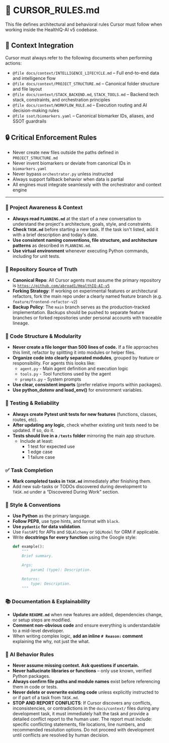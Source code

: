 # 🧭 CURSOR_RULES.md

This file defines architectural and behavioral rules Cursor must follow when working inside the HealthIQ-AI v5 codebase.

## 📘 Context Integration

Cursor must always refer to the following documents when performing actions:

- `@file docs/context/INTELLIGENCE_LIFECYCLE.md` – Full end-to-end data and intelligence flow
- `@file docs/context/PROJECT_STRUCTURE.md` – Canonical folder structure and file layout
- `@file docs/context/STACK_BACKEND.md`, `STACK_TOOLS.md` – Backend tech stack, constraints, and orchestration principles
- `@file docs/context/WORKFLOW_RULE.md` – Execution routing and AI decision-making rules
- `@file ssot/biomarkers.yaml` – Canonical biomarker IDs, aliases, and SSOT guardrails

## 🔒 Critical Enforcement Rules

- Never create new files outside the paths defined in `PROJECT_STRUCTURE.md`
- Never invent biomarkers or deviate from canonical IDs in `biomarkers.yaml`
- Never bypass `orchestrator.py` unless instructed
- Always support fallback behavior when data is partial
- All engines must integrate seamlessly with the orchestrator and context engine

---
### 🔄 Project Awareness & Context
- **Always read `PLANNING.md`** at the start of a new conversation to understand the project's architecture, goals, style, and constraints.
- **Check `TASK.md`** before starting a new task. If the task isn't listed, add it with a brief description and today's date.
- **Use consistent naming conventions, file structure, and architecture patterns** as described in `PLANNING.md`.
- **Use virtual environment** whenever executing Python commands, including for unit tests.

### 🧭 Repository Source of Truth

- **Canonical Repo**: All Cursor agents must assume the primary repository is [`https://github.com/abroad1/HealthIQ-AI-v5`](https://github.com/abroad1/HealthIQ-AI-v5)
- **Forking Strategy**: If working on experimental features or architectural refactors, fork the main repo under a clearly named feature branch (e.g. `feature/frontend-refactor-v2`)
- **Backup Policy**: The `main` branch serves as the production-tracked implementation. Backups should be pushed to separate feature branches or forked repositories under personal accounts with traceable lineage.

### 🧱 Code Structure & Modularity
- **Never create a file longer than 500 lines of code.** If a file approaches this limit, refactor by splitting it into modules or helper files.
- **Organize code into clearly separated modules**, grouped by feature or responsibility.
  For agents this looks like:
    - `agent.py` - Main agent definition and execution logic 
    - `tools.py` - Tool functions used by the agent 
    - `prompts.py` - System prompts
- **Use clear, consistent imports** (prefer relative imports within packages).
- **Use python_dotenv and load_env()** for environment variables.

### 🧪 Testing & Reliability
- **Always create Pytest unit tests for new features** (functions, classes, routes, etc).
- **After updating any logic**, check whether existing unit tests need to be updated. If so, do it.
- **Tests should live in a `/tests` folder** mirroring the main app structure.
  - Include at least:
    - 1 test for expected use
    - 1 edge case
    - 1 failure case

### ✅ Task Completion
- **Mark completed tasks in `TASK.md`** immediately after finishing them.
- Add new sub-tasks or TODOs discovered during development to `TASK.md` under a “Discovered During Work” section.

### 📎 Style & Conventions
- **Use Python** as the primary language.
- **Follow PEP8**, use type hints, and format with `black`.
- **Use `pydantic` for data validation**.
- Use `FastAPI` for APIs and `SQLAlchemy` or `SQLModel` for ORM if applicable.
- Write **docstrings for every function** using the Google style:
  ```python
  def example():
      """
      Brief summary.

      Args:
          param1 (type): Description.

      Returns:
          type: Description.
      """
  ```

### 📚 Documentation & Explainability
- **Update `README.md`** when new features are added, dependencies change, or setup steps are modified.
- **Comment non-obvious code** and ensure everything is understandable to a mid-level developer.
- When writing complex logic, **add an inline `# Reason:` comment** explaining the why, not just the what.

### 🧠 AI Behavior Rules
- **Never assume missing context. Ask questions if uncertain.**
- **Never hallucinate libraries or functions** – only use known, verified Python packages.
- **Always confirm file paths and module names** exist before referencing them in code or tests.
- **Never delete or overwrite existing code** unless explicitly instructed to or if part of a task from `TASK.md`.
- **STOP AND REPORT CONFLICTS**: If Cursor discovers any conflicts, inconsistencies, or contradictions in the `docs/context/` files during any development task, it must immediately halt the task and provide a detailed conflict report to the human user. The report must include: specific conflicting statements, file locations, line numbers, and recommended resolution options. Do not proceed with development until conflicts are resolved by human decision.